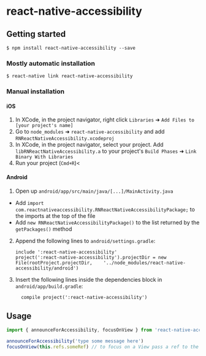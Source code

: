 
# react-native-accessibility

## Getting started

`$ npm install react-native-accessibility --save`

### Mostly automatic installation

`$ react-native link react-native-accessibility`

### Manual installation


#### iOS

1. In XCode, in the project navigator, right click `Libraries` ➜ `Add Files to [your project's name]`
2. Go to `node_modules` ➜ `react-native-accessibility` and add `RNReactNativeAccessibility.xcodeproj`
3. In XCode, in the project navigator, select your project. Add `libRNReactNativeAccessibility.a` to your project's `Build Phases` ➜ `Link Binary With Libraries`
4. Run your project (`Cmd+R`)<

#### Android

1. Open up `android/app/src/main/java/[...]/MainActivity.java`
  - Add `import com.reactnativeaccessibility.RNReactNativeAccessibilityPackage;` to the imports at the top of the file
  - Add `new RNReactNativeAccessibilityPackage()` to the list returned by the `getPackages()` method
2. Append the following lines to `android/settings.gradle`:
  	```
  	include ':react-native-accessibility'
  	project(':react-native-accessibility').projectDir = new File(rootProject.projectDir, 	'../node_modules/react-native-accessibility/android')
  	```
3. Insert the following lines inside the dependencies block in `android/app/build.gradle`:
  	```
      compile project(':react-native-accessibility')
  	```

## Usage
```javascript
import { announceForAccessibility, focusOnView } from 'react-native-accessibility';

announceForAccessibility('type some message here')
focusOnView(this.refs.someRef) // to focus on a View pass a ref to the view 
```
  